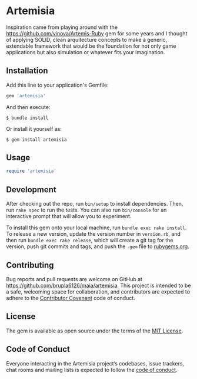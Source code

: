 # Artemisia

Inspiration came from playing around with the https://github.com/vinova/Artemis-Ruby gem for some years and I thought of applying SOLID, clean arquitecture concepts to make a generic, extendable framework that would be the foundation for not only game applications but also simulation or whatever fits your imagination.

## Installation

Add this line to your application's Gemfile:

```ruby
gem 'artemisia'
```

And then execute:

    $ bundle install

Or install it yourself as:

    $ gem install artemisia

## Usage

```ruby
require 'artemisia'
```

## Development

After checking out the repo, run `bin/setup` to install dependencies. Then, run `rake spec` to run the tests. You can also run `bin/console` for an interactive prompt that will allow you to experiment.

To install this gem onto your local machine, run `bundle exec rake install`. To release a new version, update the version number in `version.rb`, and then run `bundle exec rake release`, which will create a git tag for the version, push git commits and tags, and push the `.gem` file to [rubygems.org](https://rubygems.org).

## Contributing

Bug reports and pull requests are welcome on GitHub at https://github.com/brupla6126/maia/artemisia. This project is intended to be a safe, welcoming space for collaboration, and contributors are expected to adhere to the [Contributor Covenant](http://contributor-covenant.org) code of conduct.

## License

The gem is available as open source under the terms of the [MIT License](https://opensource.org/licenses/MIT).

## Code of Conduct

Everyone interacting in the Artemisia project’s codebases, issue trackers, chat rooms and mailing lists is expected to follow the [code of conduct](https://github.com/brupla6126/maia/artemisia/blob/master/CODE_OF_CONDUCT.md).
